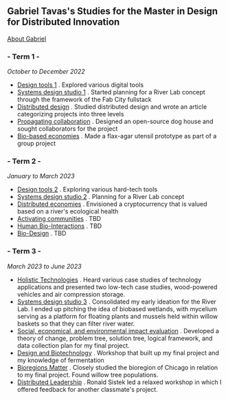 Gabriel Tavas's Studies for the Master in Design for Distributed Innovation[]()
---------------------------------------------

[About Gabriel](https://gabetavas.com)

### - Term 1 -[]()

*October to December 2022*

-   [Design tools 1]() . Explored various digital tools
-   [Systems design studio 1]() . Started planning for a River Lab concept through the framework of the Fab City fullstack
-   [Distributed design]() . Studied distributed design and wrote an article categorizing projects into three levels
-   [Propagating collaboration](https://wikifactory.com/@gabetavas/modular-dog-house) . Designed an open-source dog house and sought collaborators for the project
-   [Bio-based economies]() . Made a flax-agar utensil prototype as part of a group project

### - Term 2 -[]()

*January to March 2023*

-   [Design tools 2]() . Exploring various hard-tech tools
-   [Systems design studio 2](https://storymaps.arcgis.com/stories/ef65351b858442eca7af67aaf665ab51) . Planning for a River Lab concept
-   [Distributed economies](https://drive.google.com/drive/folders/1ztcXg5qoDe6Mzb5DIpkQqhBkZCC4KZAE?usp=share_link) . Envisioned a cryptocurrency that is valued based on a river's ecological health
-   [Activating communities]() . TBD
-   [Human Bio-Interactions]() . TBD
-   [Bio-Design]() . TBD

### - Term 3 -[]()

*March 2023 to June 2023*

-   [Holistic Technologies](https://miro.com/app/board/uXjVMRk6Hjs=/) . Heard various case studies of technology applications and presented two low-tech case studies, wood-powered vehicles and air compression storage.
-   [Systems design studio 3](http://gabetavas.tilda.ws/wetlands) . Consolidated my early ideation for the River Lab. I ended up pitching the idea of biobased wetlands, with mycelium serving as a platform for floating plants and mussels held within willow baskets so that they can filter river water.
-   [Social, economical, and environmental impact evaluation](https://miro.com/app/board/uXjVMSSfHu8=/) . Developed a theory of change, problem tree, solution tree, logical framework, and data collection plan for my final project.
-   [Design and Biotechnology](https://docs.google.com/presentation/d/1ExtryB5AjklswzHFLQI4o6WwN-2vkf6yOK5-Qjsf0UI/edit?usp=sharing) . Workshop that built up my final project and my knowledge of fermentation
-   [Bioregions Matter](https://miro.com/app/board/uXjVMPC2NbI=/) . Closely studied the bioregion of Chicago in relation to my final project. Found willow tree populations.
-   [Distributed Leadership]() . Ronald Sistek led a relaxed workshop in which I offered feedback for another classmate's project.
